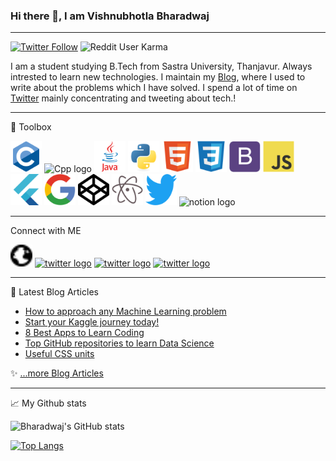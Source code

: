 ### Hi there 👋, I am Vishnubhotla Bharadwaj

---

[![Twitter Follow](https://img.shields.io/twitter/follow/Bharadwaj6262?label=people%20follow%20me%20on%20Twitter&style=social)](https://twitter.com/Bharadwaj6262)
![Reddit User Karma](https://img.shields.io/reddit/user-karma/combined/Big_Limit_379?style=social)

I am a student studying B.Tech from Sastra University, Thanjavur. Always intrested to learn new technologies. I maintain my [Blog](https://bharadwaj.hashnode.dev/), where I used to write about the problems which I have solved. I spend a lot of time on [Twitter](https://twitter.com/Bharadwaj6262) mainly concentrating and tweeting about tech.!

---

🧰 Toolbox

<img src="https://github.com/devicons/devicon/blob/master/icons/c/c-original.svg" alt="C logo" width="50" height="50"/> <img src="https://cdn.worldvectorlogo.com/logos/c.svg" alt="Cpp logo" width="50" height="50"/> <img src="https://github.com/devicons/devicon/blob/master/icons/java/java-original-wordmark.svg" alt="Java logo" width="50" height="50"/> <img src="https://github.com/devicons/devicon/blob/master/icons/python/python-original.svg" alt="Python logo" width="50" height="50"/> <img src="https://github.com/devicons/devicon/blob/master/icons/html5/html5-original.svg" alt="html logo" width="50" height="50"/> <img src="https://github.com/devicons/devicon/blob/master/icons/css3/css3-original.svg" alt="Css logo" width="50" height="50"/> <img src="https://github.com/devicons/devicon/blob/master/icons/bootstrap/bootstrap-plain.svg" alt="bootstrap logo" width="50" height="50"/> <img src="https://github.com/devicons/devicon/blob/master/icons/javascript/javascript-original.svg" alt="javascript logo" width="50" height="50"/> <img src="https://github.com/devicons/devicon/blob/master/icons/flutter/flutter-original.svg" alt="flutter logo" width="50" height="50"/> <img src="https://github.com/devicons/devicon/blob/master/icons/google/google-original.svg" alt="google logo" width="50" height="50"/> <img src="https://github.com/devicons/devicon/blob/master/icons/codepen/codepen-plain.svg" alt="Codepen logo" width="50" height="50"/> <img src="https://github.com/devicons/devicon/blob/master/icons/atom/atom-original.svg" alt="atom logo" width="50" height="50"/> <img src="https://github.com/devicons/devicon/blob/master/icons/twitter/twitter-original.svg" alt="twitter logo" width="50" height="50"/> <img src="https://cdn.worldvectorlogo.com/logos/notion-2.svg" alt="notion logo" width="50" height="50"/>

---

Connect with ME


[<img src="https://raw.githubusercontent.com/iconic/open-iconic/master/svg/globe.svg" alt="twitter logo" width="35" height="35"/>](https://vishnubhotlabharadwaj.github.io/ps/)                   [<img src="https://cdn.worldvectorlogo.com/logos/twitter-6.svg" alt="twitter logo" width="35" height="35"/>](https://twitter.com/Bharadwaj6262) [<img src="https://cdn.worldvectorlogo.com/logos/instagram-2-1.svg" alt="twitter logo" width="35" height="35"/>](https://www.instagram.com/___bharadwaj__/) [<img src="https://cdn.worldvectorlogo.com/logos/linkedin-icon-2.svg" alt="twitter logo" width="35" height="35"/>](https://www.linkedin.com/in/v-d-v-bharadwaj-vishnubhotla-871006185/) 

---

📘 Latest Blog Articles

<!-- BLOG-POST-LIST:START -->
- [How to approach any Machine Learning problem](https://bharadwaj.hashnode.dev/how-to-approach-any-machine-learning-problem)
- [Start your Kaggle journey today!](https://bharadwaj.hashnode.dev/start-your-kaggle-journey-today)
- [8 Best Apps to Learn Coding](https://bharadwaj.hashnode.dev/8-best-apps-to-learn-coding)
- [Top GitHub repositories to learn Data Science](https://bharadwaj.hashnode.dev/top-github-repositories-to-learn-data-science)
- [Useful CSS units](https://bharadwaj.hashnode.dev/useful-css-units)
<!-- BLOG-POST-LIST:END -->

✨ [...more Blog Articles](https://bharadwaj.hashnode.dev/)

---

📈 My Github stats

![Bharadwaj's GitHub stats](https://github-readme-stats.vercel.app/api?username=VishnubhotlaBharadwaj&show_icons=true&theme=radical&hide=issues,stars&count_private=true)

[![Top Langs](https://github-readme-stats.vercel.app/api/top-langs/?username=VishnubhotlaBharadwaj&theme=radical)](https://github.com/anuraghazra/github-readme-stats)



<!--
**VishnubhotlaBharadwaj/VishnubhotlaBharadwaj** is a ✨ _special_ ✨ repository because its `README.md` (this file) appears on your GitHub profile.

Here are some ideas to get you started:

- 🔭 I’m currently working on ...
- 🌱 I’m currently learning ...
- 👯 I’m looking to collaborate on ...
- 🤔 I’m looking for help with ...
- 💬 Ask me about ...
- 📫 How to reach me: ...
- 😄 Pronouns: ...
- ⚡ Fun fact: ...
-->
